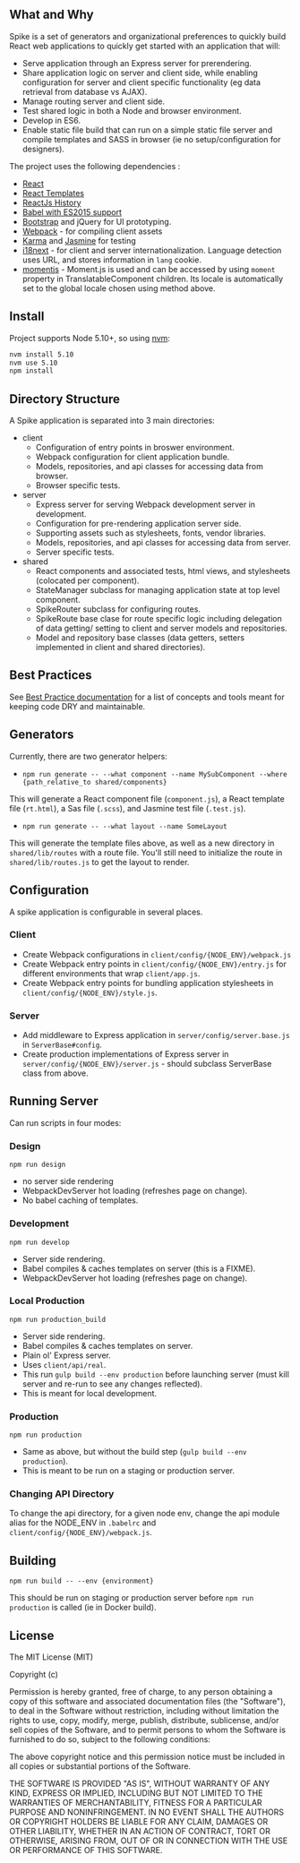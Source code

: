 ## What and Why

Spike is a set of generators and organizational preferences to quickly build React web applications to quickly get started with an application that will:

- Serve application through an Express server for prerendering.
- Share application logic on server and client side, while enabling configuration for server and client specific functionality (eg data retrieval from database vs AJAX).
- Manage routing server and client side.
- Test shared logic in both a Node and browser environment.
- Develop in ES6.
- Enable static file build that can run on a simple static file server and compile templates and SASS in browser (ie no setup/configuration for designers).

The project uses the following dependencies :
- [React](https://facebook.github.io/react/)
- [React Templates](http://wix.github.io/react-templates/)
- [ReactJs History](https://github.com/mjackson/history)
- [Babel with ES2015 support](https://babeljs.io/docs/learn-es2015/)
- [Bootstrap](http://getbootstrap.com/) and jQuery for UI prototyping.
- [Webpack](https://webpack.github.io/) - for compiling client assets
- [Karma](https://karma-runner.github.io/0.13/index.html) and [Jasmine](http://jasmine.github.io/) for testing
- [i18next](http://i18next.com/) - for client and server internationalization. Language detection uses URL, and stores information in `lang` cookie.
- [momentjs](http://momentjs.com/) - Moment.js is used and can be accessed by using `moment` property in TranslatableComponent children. Its locale is automatically set to the global locale chosen using method above.

## Install

Project supports Node 5.10+, so using [nvm](https://github.com/creationix/nvm):

```sh
nvm install 5.10
nvm use 5.10
npm install
```

## Directory Structure

A Spike application is separated into 3 main directories:
- client
  - Configuration of entry points in broswer environment.
  - Webpack configuration for client application bundle.
  - Models, repositories, and api classes for accessing data from browser.
  - Browser specific tests.
- server
  - Express server for serving Webpack development server in development.
  - Configuration for pre-rendering application server side.
  - Supporting assets such as stylesheets, fonts, vendor libraries.
  - Models, repositories, and api classes for accessing data from server.
  - Server specific tests.
- shared
  - React components and associated tests, html views, and stylesheets (colocated per component).
  - StateManager subclass for managing application state at top level component.
  - SpikeRouter subclass for configuring routes.
  - SpikeRoute base clase for route specific logic including delegation of data getting/ setting to client and server models and repositories.
  - Model and repository base classes (data getters, setters implemented in client and shared directories).

## Best Practices

See [Best Practice documentation](best_practices.md) for a list of concepts and tools meant for keeping code DRY and maintainable.

## Generators

Currently, there are two generator helpers:

- `npm run generate -- --what component --name MySubComponent --where {path_relative_to shared/components}`

This will generate a React component file (`component.js`), a React template file (`rt.html`), a Sas file (`.scss`), and Jasmine test file (`.test.js`).

- `npm run generate -- --what layout --name SomeLayout`

This will generate the template files above, as well as a new directory in `shared/lib/routes` with a route file. You'll still need to initialize the route in `shared/lib/routes.js` to get the layout to render.

## Configuration

A spike application is configurable in several places.

### Client

- Create Webpack configurations in `client/config/{NODE_ENV}/webpack.js`
- Create Webpack entry points in `client/config/{NODE_ENV}/entry.js` for different environments that wrap `client/app.js`.
- Create Webpack entry points for bundling application stylesheets in `client/config/{NODE_ENV}/style.js`.

### Server

- Add middleware to Express application in `server/config/server.base.js` in `ServerBase#config`.
- Create production implementations of Express server in `server/config/{NODE_ENV}/server.js` - should subclass ServerBase class from above.

## Running Server

Can run scripts in four modes:

### Design

`npm run design`

- no server side rendering
- WebpackDevServer hot loading (refreshes page on change).
- No babel caching of templates.

### Development

`npm run develop`

- Server side rendering.
- Babel compiles & caches templates on server (this is a FIXME).
- WebpackDevServer hot loading (refreshes page on change).

### Local Production

`npm run production_build`

- Server side rendering.
- Babel compiles & caches templates on server.
- Plain ol' Express server.
- Uses `client/api/real`.
- This run `gulp build --env production` before launching server (must kill server and re-run to see any changes reflected).
- This is meant for local development.

### Production

`npm run production`

- Same as above, but without the build step (`gulp build --env production`).
- This is meant to be run on a staging or production server.

### Changing API Directory

To change the api directory, for a given node env, change the api module alias for the NODE_ENV in `.babelrc` and `client/config/{NODE_ENV}/webpack.js`.

## Building

`npm run build -- --env {environment}`

This should be run on staging or production server before `npm run production` is called (ie in Docker build).

## License

The MIT License (MIT)

Copyright (c) <year> <copyright holders>

Permission is hereby granted, free of charge, to any person obtaining a copy of this software and associated documentation files (the "Software"), to deal in the Software without restriction, including without limitation the rights to use, copy, modify, merge, publish, distribute, sublicense, and/or sell copies of the Software, and to permit persons to whom the Software is furnished to do so, subject to the following conditions:

The above copyright notice and this permission notice must be included in all copies or substantial portions of the Software.

THE SOFTWARE IS PROVIDED "AS IS", WITHOUT WARRANTY OF ANY KIND, EXPRESS OR IMPLIED, INCLUDING BUT NOT LIMITED TO THE WARRANTIES OF MERCHANTABILITY, FITNESS FOR A PARTICULAR PURPOSE AND NONINFRINGEMENT. IN NO EVENT SHALL THE AUTHORS OR COPYRIGHT HOLDERS BE LIABLE FOR ANY CLAIM, DAMAGES OR OTHER LIABILITY, WHETHER IN AN ACTION OF CONTRACT, TORT OR OTHERWISE, ARISING FROM, OUT OF OR IN CONNECTION WITH THE USE OR PERFORMANCE OF THIS SOFTWARE.
